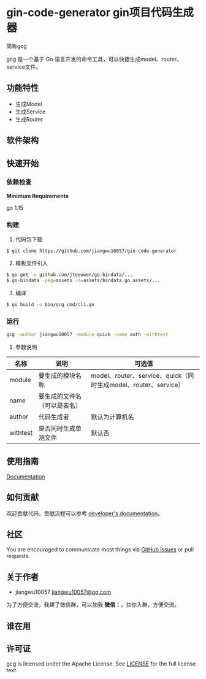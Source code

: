 # gin-code-generator gin项目代码生成器

简称gcg

gcg 是一个基于 Go 语言开发的命令工具，可以快捷生成model、router、service文件。


## 功能特性

- 生成Model
- 生成Service
- 生成Router

## 软件架构


## 快速开始

### 依赖检查

**Minimum Requirements**

go 1.15


### 构建

1. 代码包下载

```
$ git clone https://github.com/jiangwu10057/gin-code-generator
```

2. 模板文件引入
```bash
$ go get -u github.com/jteeuwen/go-bindata/...
$ go-bindata -pkg=assets -o=assets/bindata.go assets/...
```
3. 编译

```bash
$ go build -o bin/gcg cmd/cli.go
```

### 运行

```bash
gcg -author jiangwu10057 -module quick -name auth -withtest   
```

1. 参数说明

| 名称| 说明|可选值|
|----------------|------------------|----------------|
|module|要生成的模块名称|model、router、service、quick（同时生成model、router、service）|
|name|要生成的文件名（可以是表名）||
|author|代码生成者|默认为计算机名|
|withtest|是否同时生成单测文件|默认否|

## 使用指南

[Documentation](docs/guide/zh-CN)

## 如何贡献

欢迎贡献代码，贡献流程可以参考 [developer's documentation](docs/devel/zh-CN/development.md)。

## 社区

You are encouraged to communicate most things via [GitHub issues](https://github.com/jiangwu10057/gin-code-generator/issues/new/choose) or pull requests.

## 关于作者

- jiangwu10057 <jiangwu10057@qq.com>

为了方便交流，我建了微信群，可以加我 **微信：**，拉你入群，方便交流。

## 谁在用

<!-- 如果你有项目在使用，也欢迎联系作者，加入使用案例。 -->

## 许可证

gcg is licensed under the Apache License. See [LICENSE](LICENSE) for the full license text.